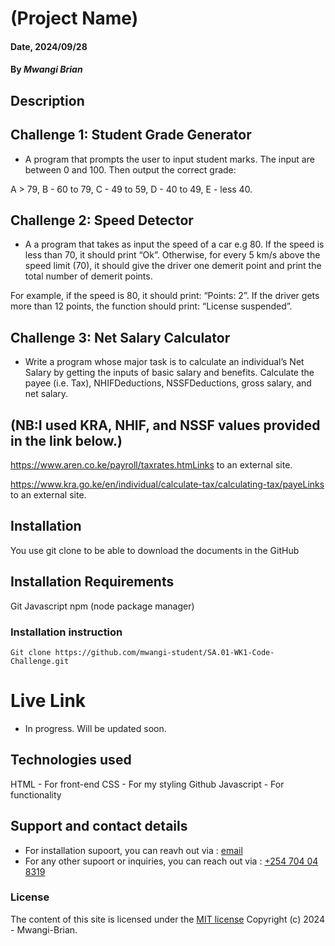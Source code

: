 # (Project Name)

#### Date, 2024/09/28

#### By _Mwangi Brian_

## Description

## Challenge 1: Student Grade Generator

- A program that prompts the user to input student marks. The input are between 0 and 100. Then output the correct grade:

A > 79, B - 60 to 79, C - 49 to 59, D - 40 to 49, E - less 40.

## Challenge 2: Speed Detector

- A a program that takes as input the speed of a car e.g 80. If the speed is less than 70, it should print “Ok”. Otherwise, for every 5 km/s above the speed limit (70), it should give the driver one demerit point and print the total number of demerit points.

For example, if the speed is 80, it should print: “Points: 2”. If the driver gets more than 12 points, the function should print: “License suspended”.

## Challenge 3: Net Salary Calculator

- Write a program whose major task is to calculate an individual’s Net Salary by getting the inputs of basic salary and benefits. Calculate the payee (i.e. Tax), NHIFDeductions, NSSFDeductions, gross salary, and net salary.

## (NB:I used KRA, NHIF, and NSSF values provided in the link below.)

https://www.aren.co.ke/payroll/taxrates.htmLinks to an external site.

https://www.kra.go.ke/en/individual/calculate-tax/calculating-tax/payeLinks to an external site.

## Installation

You use git clone to be able to download the documents in the GitHub

## Installation Requirements

Git
Javascript
npm (node package manager)

### Installation instruction

```
Git clone https://github.com/mwangi-student/SA.01-WK1-Code-Challenge.git

```

# Live Link

- In progress. Will be updated soon.

## Technologies used

HTML - For front-end
CSS - For my styling
Github
Javascript - For functionality

## Support and contact details

- For installation supoort, you can reavh out via : [email](wambuimwangibrian@gmail.com)
- For any other supoort or inquiries, you can reach out via : <a href="tel:+254704048319">+254 704 04 8319</a>

### License

The content of this site is licensed under the [MIT license](https://github.com/mwangi-student/SA.01-WK1-Code-Challenge/blob/main/LICENCE.md)
Copyright (c) 2024 - Mwangi-Brian.
